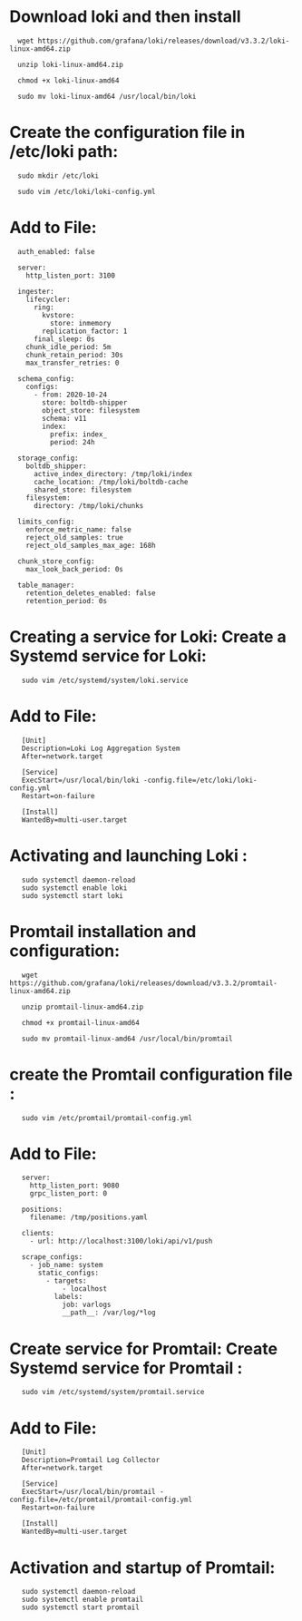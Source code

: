 # Download loki and then install
      wget https://github.com/grafana/loki/releases/download/v3.3.2/loki-linux-amd64.zip
      
      unzip loki-linux-amd64.zip
      
      chmod +x loki-linux-amd64
      
      sudo mv loki-linux-amd64 /usr/local/bin/loki
      
# Create the configuration file in /etc/loki path:
      sudo mkdir /etc/loki

      sudo vim /etc/loki/loki-config.yml

# Add to File:
      auth_enabled: false

      server:
        http_listen_port: 3100

      ingester:
        lifecycler:
          ring:
            kvstore:
              store: inmemory
            replication_factor: 1
          final_sleep: 0s
        chunk_idle_period: 5m
        chunk_retain_period: 30s
        max_transfer_retries: 0
 
      schema_config:
        configs:
          - from: 2020-10-24
            store: boltdb-shipper
            object_store: filesystem
            schema: v11
            index:
              prefix: index_
              period: 24h

      storage_config:
        boltdb_shipper:
          active_index_directory: /tmp/loki/index
          cache_location: /tmp/loki/boltdb-cache
          shared_store: filesystem
        filesystem:
          directory: /tmp/loki/chunks

      limits_config:
        enforce_metric_name: false
        reject_old_samples: true
        reject_old_samples_max_age: 168h

      chunk_store_config:
        max_look_back_period: 0s

      table_manager:
        retention_deletes_enabled: false
        retention_period: 0s

# Creating a service for Loki: Create a Systemd service for Loki:
       sudo vim /etc/systemd/system/loki.service

# Add to File:
       [Unit]
       Description=Loki Log Aggregation System
       After=network.target

       [Service]
       ExecStart=/usr/local/bin/loki -config.file=/etc/loki/loki-config.yml
       Restart=on-failure

       [Install]
       WantedBy=multi-user.target

# Activating and launching Loki :
       sudo systemctl daemon-reload
       sudo systemctl enable loki
       sudo systemctl start loki

# Promtail installation and configuration:

       wget https://github.com/grafana/loki/releases/download/v3.3.2/promtail-linux-amd64.zip

       unzip promtail-linux-amd64.zip

       chmod +x promtail-linux-amd64

       sudo mv promtail-linux-amd64 /usr/local/bin/promtail
       
# create the Promtail configuration file :

       sudo vim /etc/promtail/promtail-config.yml

# Add to File:
       server:
         http_listen_port: 9080
         grpc_listen_port: 0

       positions:
         filename: /tmp/positions.yaml

       clients:
         - url: http://localhost:3100/loki/api/v1/push

       scrape_configs:
         - job_name: system
           static_configs:
             - targets:
                 - localhost
               labels:
                 job: varlogs
                 __path__: /var/log/*log


# Create service for Promtail: Create Systemd service for Promtail :
       sudo vim /etc/systemd/system/promtail.service

# Add to File:
       [Unit]
       Description=Promtail Log Collector
       After=network.target

       [Service]
       ExecStart=/usr/local/bin/promtail -config.file=/etc/promtail/promtail-config.yml
       Restart=on-failure

       [Install]
       WantedBy=multi-user.target


# Activation and startup of Promtail:
       sudo systemctl daemon-reload
       sudo systemctl enable promtail
       sudo systemctl start promtail
  
